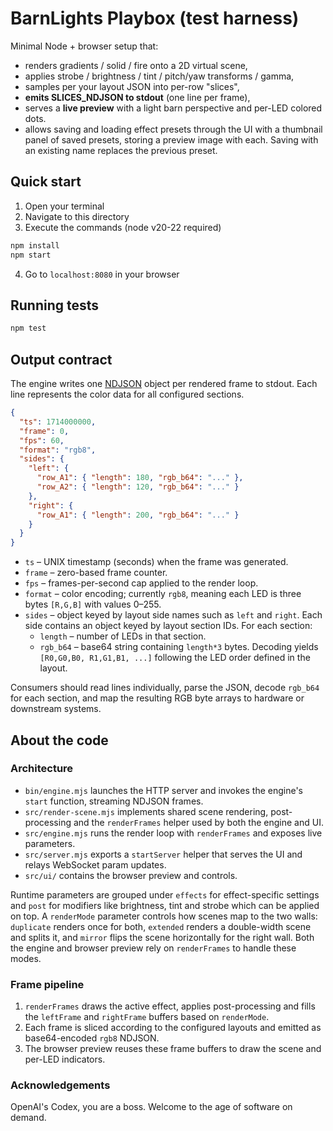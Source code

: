 # BarnLights Playbox (test harness)

Minimal Node + browser setup that:
- renders gradients / solid / fire onto a 2D virtual scene,
- applies strobe / brightness / tint / pitch/yaw transforms / gamma,
- samples per your layout JSON into per-row "slices",
- **emits SLICES_NDJSON to stdout** (one line per frame),
- serves a **live preview** with a light barn perspective and per-LED colored dots.
- allows saving and loading effect presets through the UI with a thumbnail panel of saved presets, storing a preview image with each. Saving with an existing name replaces the previous preset.

## Quick start
1. Open your terminal
2. Navigate to this directory
3. Execute the commands (node v20-22 required)
```bash
npm install
npm start
```
4.  Go to `localhost:8080` in your browser

## Running tests
```bash
npm test
```

## Output contract

The engine writes one [NDJSON](https://ndjson.org/) object per rendered frame to
stdout. Each line represents the color data for all configured sections.

```json
{
  "ts": 1714000000,
  "frame": 0,
  "fps": 60,
  "format": "rgb8",
  "sides": {
    "left": {
      "row_A1": { "length": 180, "rgb_b64": "..." },
      "row_A2": { "length": 120, "rgb_b64": "..." }
    },
    "right": {
      "row_A1": { "length": 200, "rgb_b64": "..." }
    }
  }
}
```

- `ts` – UNIX timestamp (seconds) when the frame was generated.
- `frame` – zero-based frame counter.
- `fps` – frames-per-second cap applied to the render loop.
- `format` – color encoding; currently `rgb8`, meaning each LED is three bytes
  `[R,G,B]` with values 0–255.
- `sides` – object keyed by layout side names such as `left` and `right`. Each
  side contains an object keyed by layout section IDs. For each section:
  - `length` – number of LEDs in that section.
  - `rgb_b64` – base64 string containing `length*3` bytes. Decoding yields
    `[R0,G0,B0, R1,G1,B1, ...]` following the LED order defined in the layout.

Consumers should read lines individually, parse the JSON, decode `rgb_b64` for
each section, and map the resulting RGB byte arrays to hardware or downstream
systems.

## About the code

### Architecture
- `bin/engine.mjs` launches the HTTP server and invokes the engine's `start` function, streaming NDJSON frames.
- `src/render-scene.mjs` implements shared scene rendering, post-processing and the `renderFrames` helper used by both the engine and UI.
- `src/engine.mjs` runs the render loop with `renderFrames` and exposes live parameters.
- `src/server.mjs` exports a `startServer` helper that serves the UI and relays WebSocket param updates.
- `src/ui/` contains the browser preview and controls.

Runtime parameters are grouped under `effects` for effect-specific settings
and `post` for modifiers like brightness, tint and strobe which can be applied on top.
A `renderMode` parameter controls how scenes map to the two walls: `duplicate` renders once for both, `extended` renders a double-width scene and splits it, and `mirror` flips the scene horizontally for the right wall. Both the engine and browser preview rely on `renderFrames` to handle these modes.

### Frame pipeline
1. `renderFrames` draws the active effect, applies post-processing and fills the `leftFrame` and `rightFrame` buffers based on `renderMode`.
2. Each frame is sliced according to the configured layouts and emitted as base64-encoded `rgb8` NDJSON.
3. The browser preview reuses these frame buffers to draw the scene and per-LED indicators.

### Acknowledgements
OpenAI's Codex, you are a boss. Welcome to the age of software on demand.
